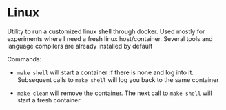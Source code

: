 # Linux

Utility to run a customized linux shell through docker. Used mostly for experiments where I need a fresh linux host/container. Several tools and language compilers are already installed by default

Commands:

* `make shell` will start a container if there is none and log into it. Subsequent calls to `make shell` will log you back to the same container

* `make clean` will remove the container. The next call to `make shell` will start a fresh container